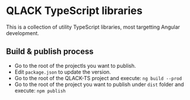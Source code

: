 # QLACK TypeScript libraries
This is a collection of utility TypeScript libraries, most targetting Angular development.

## Build & publish process
* Go to the root of the projectls you want to publish.
* Edit `package.json` to update the version.
* Go to the root of the QLACK-TS project and execute: `ng build --prod`
* Go to the root of the project you want to publish under `dist` folder and execute: `npm publish`
